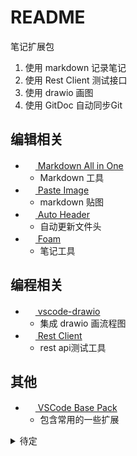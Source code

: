 # README

笔记扩展包

1. 使用 markdown 记录笔记
2. 使用 Rest Client 测试接口
3. 使用 drawio 画图
4. 使用 GitDoc 自动同步Git

## 编辑相关

- [<img src="https://yzhang.gallery.vsassets.io/_apis/public/gallery/publisher/yzhang/extension/markdown-all-in-one/latest/assetbyname/Microsoft.VisualStudio.Services.Icons.Default" height="16px" /> Markdown All in One](https://marketplace.visualstudio.com/items?itemName=yzhang.markdown-all-in-one)
  - Markdown 工具
- [<img src="https://mushan.gallery.vsassets.io/_apis/public/gallery/publisher/mushan/extension/vscode-paste-image/latest/assetbyname/Microsoft.VisualStudio.Services.Icons.Default" height="16px" /> Paste Image](https://marketplace.visualstudio.com/items?itemName=mushan.vscode-paste-image)
  - markdown 贴图
- [<img src="https://anaer.gallery.vsassets.io/_apis/public/gallery/publisher/anaer/extension/vscode-auto-header/latest/assetbyname/Microsoft.VisualStudio.Services.Icons.Default" height="16px" /> Auto Header](https://marketplace.visualstudio.com/items?itemName=anaer.vscode-auto-header)
  - 自动更新文件头
- [<img src="https://foam.gallery.vsassets.io/_apis/public/gallery/publisher/foam/extension/foam-vscode/latest/assetbyname/Microsoft.VisualStudio.Services.Icons.Default" height="16px" /> Foam](https://marketplace.visualstudio.com/items?itemName=foam.foam-vscode)
  - 笔记工具

## 编程相关

- [<img src="https://eightHundreds.gallery.vsassets.io/_apis/public/gallery/publisher/eightHundreds/extension/vscode-drawio/latest/assetbyname/Microsoft.VisualStudio.Services.Icons.Default" height="16px" /> vscode-drawio](https://marketplace.visualstudio.com/items?itemName=eightHundreds.vscode-drawio)
  - 集成 drawio 画流程图
- [<img src="https://humao.gallery.vsassets.io/_apis/public/gallery/publisher/humao/extension/rest-client/latest/assetbyname/Microsoft.VisualStudio.Services.Icons.Default" height="16px" /> Rest Client](https://marketplace.visualstudio.com/items?itemName=humao.rest-client)
  - rest api测试工具

## 其他

- [<img src="https://anaer.gallery.vsassets.io/_apis/public/gallery/publisher/anaer/extension/vscode-base-pack/latest/assetbyname/Microsoft.VisualStudio.Services.Icons.Default" height="16px" /> VSCode Base Pack](https://marketplace.visualstudio.com/items?itemName=anaer.vscode-base-pack)
  - 包含常用的一些扩展

<details>
<summary> 待定 </summary>

- [<img src="https://SimVet.gallery.vsassets.io/_apis/public/gallery/publisher/SimVet/extension/markdown-tags/latest/assetbyname/Microsoft.VisualStudio.Services.Icons.Default" height="16px" /> markdown-tags](https://marketplace.visualstudio.com/items?itemName=SimVet.markdown-tags)
  - markdown 标签
- [<img src="https://zardoy.gallery.vsassets.io/_apis/public/gallery/publisher/zardoy/extension/terminal-code-runner/latest/assetbyname/Microsoft.VisualStudio.Services.Icons.Default" height="16px" /> Terminal Code Runner](https://marketplace.visualstudio.com/items?itemName=zardoy.terminal-code-runner)
  - 终端代码执行
- [<img src="https://rangav.gallery.vsassets.io/_apis/public/gallery/publisher/rangav/extension/vscode-thunder-client/latest/assetbyname/Microsoft.VisualStudio.Services.Icons.Default" height="16px" /> Thunder Client](https://marketplace.visualstudio.com/items?itemName=rangav.vscode-thunder-client)
  - 类似 PostMan, 大于 v2.6.2 版本的Git Sync为付费订阅功能
- [<img src="https://mathiassoeholm.gallery.vsassets.io/_apis/public/gallery/publisher/mathiassoeholm/extension/markdown-link-updater/latest/assetbyname/Microsoft.VisualStudio.Services.Icons.Default" height="16px" /> Markdown Link Updater](https://marketplace.visualstudio.com/items?itemName=mathiassoeholm.markdown-link-updater)
  - 调整文档路径时, 自动更新图片链接, 很方便
- [<img src="https://vsls-contrib.gallery.vsassets.io/_apis/public/gallery/publisher/vsls-contrib/extension/gitdoc/latest/assetbyname/Microsoft.VisualStudio.Services.Icons.Default" height="16px" /> GitDoc](https://marketplace.visualstudio.com/items?itemName=vsls-contrib.gitdoc)
  - 自动同步Git, 免除手动提交操作
- [<img src="https://svsool.gallery.vsassets.io/_apis/public/gallery/publisher/svsool/extension/markdown-memo/latest/assetbyname/Microsoft.VisualStudio.Services.Icons.Default" height="16px" /> markdown-memo](https://marketplace.visualstudio.com/items?itemName=svsool.markdown-memo)
  - 替换foam, 支持wikilink
- [<img src="https://anweber.gallery.vsassets.io/_apis/public/gallery/publisher/anweber/extension/vscode-httpyac/latest/assetbyname/Microsoft.VisualStudio.Services.Icons.Default" height="16px" /> vscode-httpyac](https://marketplace.visualstudio.com/items?itemName=anweber.vscode-httpyac)
  - 兼容rest client, 舒适度差点
- [<img src="https://VisualStudioExptTeam.gallery.vsassets.io/_apis/public/gallery/publisher/codeium/extension/codeium/latest/assetbyname/Microsoft.VisualStudio.Services.Icons.Default" height="16px" /> Codeiume](https://marketplace.visualstudio.com/items?itemName=codeium.codeium)
  - 代码补全, 新版体验好点, 直接放base包中

</details>

[扩展图标]: https://www.iconfinder.com/icons/1519778/book_colorful_notebook_office_school_icon
